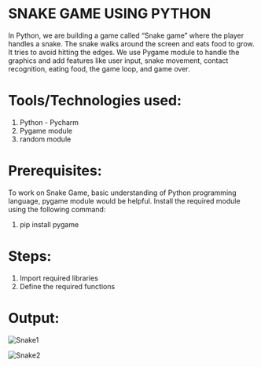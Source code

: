 # SNAKE GAME USING PYTHON
In Python, we are building a game called “Snake game” where the player handles a snake. The snake walks around the screen and eats food to grow. It tries to avoid hitting the edges. We use Pygame module to handle the graphics and add features like user input, snake movement, contact recognition, eating food, the game loop, and game over. 

# Tools/Technologies used:
1. Python - Pycharm
2. Pygame module
3. random module

# Prerequisites:
To work on Snake Game, basic understanding of Python programming language, pygame module would be helpful.
Install the required module using the following command:
1. pip install pygame

# Steps:
1. Import required libraries
2. Define the required functions

# Output:
![Snake1](https://github.com/Navina-Murugadas/SnakeGame_Python/assets/72821323/0cf353f2-9b10-4777-b4e8-0de55affb65f)

![Snake2](https://github.com/Navina-Murugadas/SnakeGame_Python/assets/72821323/a739d6b6-b6a8-4411-9795-ab013cde562b)

